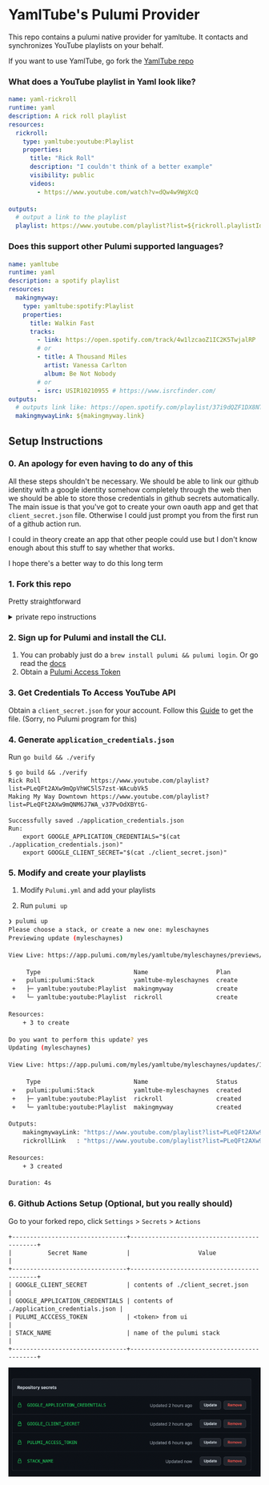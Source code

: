 # YamlTube's Pulumi Provider

This repo contains a pulumi native provider for yamltube. It contacts and synchronizes YouTube playlists on your behalf.

If you want to use YamlTube, go fork the [YamlTube repo](https://github.com/mchaynes/yamltube)

### What does a YouTube playlist in Yaml look like?

```yaml
name: yaml-rickroll
runtime: yaml
description: A rick roll playlist
resources:
  rickroll:
    type: yamltube:youtube:Playlist
    properties:
      title: "Rick Roll"
      description: "I couldn't think of a better example"
      visibility: public
      videos:
        - https://www.youtube.com/watch?v=dQw4w9WgXcQ

outputs:
  # output a link to the playlist
  playlist: https://www.youtube.com/playlist?list=${rickroll.playlistId}
```

### Does this support other Pulumi supported languages?

```yaml
name: yamltube
runtime: yaml
description: a spotify playlist
resources:
  makingmyway:
    type: yamltube:spotify:Playlist
    properties:
      title: Walkin Fast
      tracks:
        - link: https://open.spotify.com/track/4w1lzcaoZ1IC2K5TwjalRP
        # or
        - title: A Thousand Miles
          artist: Vanessa Carlton
          album: Be Not Nobody
        # or
        - isrc: USIR10210955 # https://www.isrcfinder.com/
outputs:
  # outputs link like: https://open.spotify.com/playlist/37i9dQZF1DX8NTLI2TtZa6
  makingmywayLink: ${makingmyway.link}
```

## Setup Instructions

### 0. An apology for even having to do any of this

All these steps shouldn't be necessary. We should be able to link our github identity with a google identity somehow completely through the web
then we should be able to store those credentials in github secrets automatically. The main issue is that you've got to create your own oauth app and get that `client_secret.json` file. Otherwise I could just prompt you from the first run of a github action run.

I could in theory create an app that other people could use but I don't know enough about this stuff to say whether that works. 

I hope there's a better way to do this long term

### 1. Fork this repo

Pretty straightforward

<details>

<summary> private repo instructions </summary>

```sh
  git clone https://github.com/mchaynes/yamltube.git
  cd yamltube
  git remote add private git@github:mchaynes/private.git
  git push private main
  👁👄👁
```

</details>



### 2. Sign up for Pulumi and install the CLI.

1. You can probably just do a `brew install pulumi && pulumi login`. Or go read the [docs](https://www.pulumi.io/)
2. Obtain a [Pulumi Access Token](https://www.pulumi.com/docs/intro/pulumi-service/accounts/#access-tokens)

### 3. Get Credentials To Access YouTube API

Obtain a `client_secret.json` for your account. Follow this [Guide](https://developers.google.com/youtube/v3/guides/auth/server-side-web-apps) to get the file. (Sorry, no Pulumi program for this)

### 4. Generate `application_credentials.json`

Run `go build && ./verify`

```
$ go build && ./verify
Rick Roll              https://www.youtube.com/playlist?list=PLeQFt2AXw9mQpVhWC5lS7zst-WAcubVk5
Making My Way Downtown https://www.youtube.com/playlist?list=PLeQFt2AXw9mQNM6J7WA_v37PvOdXBYtG-

Successfully saved ./application_credentials.json
Run:
    export GOOGLE_APPLICATION_CREDENTIALS="$(cat ./application_credentials.json)"
    export GOOGLE_CLIENT_SECRET="$(cat ./client_secret.json)"
```

### 5. Modify and create your playlists

1. Modify `Pulumi.yml` and add your playlists

1. Run `pulumi up`

```sh
❯ pulumi up
Please choose a stack, or create a new one: myleschaynes
Previewing update (myleschaynes)

View Live: https://app.pulumi.com/myles/yamltube/myleschaynes/previews/<redacted>

     Type                          Name                   Plan
 +   pulumi:pulumi:Stack           yamltube-myleschaynes  create
 +   ├─ yamltube:youtube:Playlist  makingmyway            create
 +   └─ yamltube:youtube:Playlist  rickroll               create

Resources:
    + 3 to create

Do you want to perform this update? yes
Updating (myleschaynes)

View Live: https://app.pulumi.com/myles/yamltube/myleschaynes/updates/1

     Type                          Name                   Status
 +   pulumi:pulumi:Stack           yamltube-myleschaynes  created
 +   ├─ yamltube:youtube:Playlist  rickroll               created
 +   └─ yamltube:youtube:Playlist  makingmyway            created

Outputs:
    makingmywayLink: "https://www.youtube.com/playlist?list=PLeQFt2AXw9mS-8BzL96OkySMOTArBTA0O"
    rickrollLink   : "https://www.youtube.com/playlist?list=PLeQFt2AXw9mSQKAyZTPhMvO080-mOAkMJ"

Resources:
    + 3 created

Duration: 4s
```

### 6. Github Actions Setup (Optional, but you really should)

Go to your forked repo, click `Settings` > `Secrets` > `Actions`

```
+--------------------------------+--------------------------------------------+
|          Secret Name           |                   Value                    |
+--------------------------------+--------------------------------------------+
| GOOGLE_CLIENT_SECRET           | contents of ./client_secret.json           |
| GOOGLE_APPLICATION_CREDENTIALS | contents of ./application_credentials.json |
| PULUMI_ACCCESS_TOKEN           | <token> from ui                            |
| STACK_NAME                     | name of the pulumi stack                   |
+--------------------------------+--------------------------------------------+
```

![action secret page screenshot](assets/actions-secrets.png)
